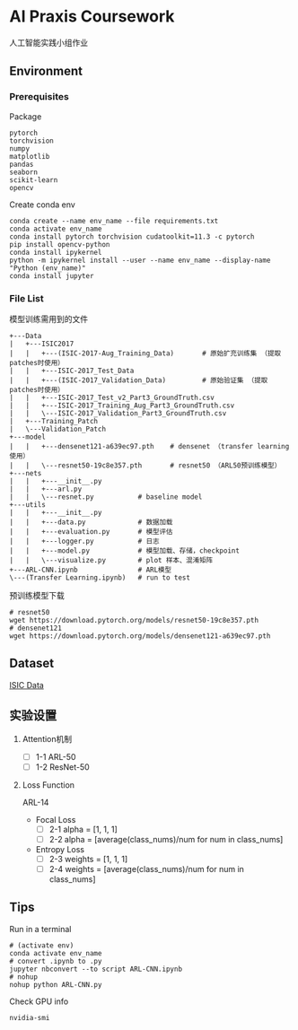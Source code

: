# AI Praxis Coursework

人工智能实践小组作业


## Environment

### Prerequisites

Package

```
pytorch
torchvision
numpy
matplotlib
pandas
seaborn
scikit-learn
opencv
```

Create conda env

```shell
conda create --name env_name --file requirements.txt
conda activate env_name
conda install pytorch torchvision cudatoolkit=11.3 -c pytorch
pip install opencv-python
conda install ipykernel
python -m ipykernel install --user --name env_name --display-name "Python (env_name)"
conda install jupyter
```


### File List

模型训练需用到的文件

```
+---Data
|   +---ISIC2017
|   |   +---(ISIC-2017-Aug_Training_Data)     	# 原始扩充训练集 （提取patches时使用）
|   |   +---ISIC-2017_Test_Data
|   |   +---(ISIC-2017_Validation_Data)			# 原始验证集 （提取patches时使用）
|   |   +---ISIC-2017_Test_v2_Part3_GroundTruth.csv
|   |   +---ISIC-2017_Training_Aug_Part3_GroundTruth.csv
|   |   \---ISIC-2017_Validation_Part3_GroundTruth.csv
|   +---Training_Patch
|   \---Validation_Patch
+---model
|   |   +---densenet121-a639ec97.pth	# densenet （transfer learning 使用）
|   |   \---resnet50-19c8e357.pth		# resnet50 （ARL50预训练模型）
+---nets
|   |   +---__init__.py
|   |   +---arl.py
|   |   \---resnet.py			# baseline model
+---utils
|   |   +---__init__.py
|   |   +---data.py				# 数据加载
|   |   +---evaluation.py		# 模型评估
|   |   +---logger.py			# 日志
|   |   +---model.py			# 模型加载、存储，checkpoint
|   |   \---visualize.py		# plot 样本、混淆矩阵
+---ARL-CNN.ipynb				# ARL模型
\---(Transfer Learning.ipynb)	# run to test

```

预训练模型下载

```shell
# resnet50
wget https://download.pytorch.org/models/resnet50-19c8e357.pth
# densenet121
wget https://download.pytorch.org/models/densenet121-a639ec97.pth
```



## Dataset

[ISIC Data](https://challenge.isic-archive.com/data/)

## 实验设置

1. Attention机制

   - [ ] 1-1 ARL-50
   - [ ] 1-2 ResNet-50

2. Loss Function

   ARL-14

   - Focal Loss
     - [ ] 2-1 alpha = [1, 1, 1]
     - [ ] 2-2 alpha = [average(class_nums)/num for num in class_nums]
   - Entropy Loss
     - [ ] 2-3 weights = [1, 1, 1]
     - [ ] 2-4 weights = [average(class_nums)/num for num in class_nums]

## Tips

Run in a terminal

```shell
# (activate env)
conda activate env_name
# convert .ipynb to .py
jupyter nbconvert --to script ARL-CNN.ipynb
# nohup
nohup python ARL-CNN.py
```

Check GPU info

```shell
nvidia-smi
```

